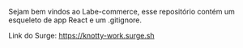 Sejam bem vindos ao Labe-commerce, esse repositório contém um esqueleto de app React e um .gitignore.

Link do Surge: https://knotty-work.surge.sh